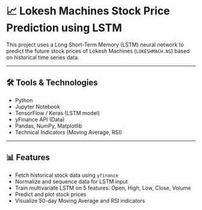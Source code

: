 # 📈 Lokesh Machines Stock Price Prediction using LSTM

This project uses a Long Short-Term Memory (LSTM) neural network to predict the future stock prices of Lokesh Machines (`LOKESHMACH.NS`) based on historical time series data.

---

## 🛠️ Tools & Technologies

- Python
- Jupyter Notebook
- TensorFlow / Keras (LSTM model)
- yFinance API (Data)
- Pandas, NumPy, Matplotlib
- Technical Indicators (Moving Average, RSI)

---

## 📊 Features

- Fetch historical stock data using `yfinance`
- Normalize and sequence data for LSTM input
- Train multivariate LSTM on 5 features: Open, High, Low, Close, Volume
- Predict and plot stock prices
- Visualize 50-day Moving Average and RSI indicators

